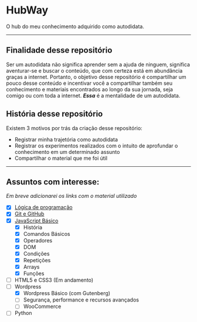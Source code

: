 # HubWay
O hub do meu conhecimento adquirido como autodidata.

---

## Finalidade desse repositório

Ser um autodidata não significa aprender sem a ajuda de ninguem, significa aventurar-se e buscar o conteúdo, que com certeza está em abundância graças a internet. Portanto, o objetivo desse repositório é compartilhar um pouco desse conteúdo e incentivar você a compartilhar também seu conhecimento e materiais encontrados ao longo da sua jornada, seja comigo ou com toda a internet. *__Essa__* é a mentalidade de um autodidata.

## História desse repositório

Existem 3 motivos por trás da criação desse repositório:
* Registrar minha trajetória como autodidata
* Registrar os experimentos realizados com o intuito de aprofundar o conhecimento em um determinado assunto
* Compartilhar o material que me foi útil

---

## Assuntos com interesse:
*Em breve adicionarei os links com o material utilizado*
- [x] [Lógica de programação](Lógica%20de%20Programação/Material-logica-de-programacao.md)
- [x] [Git e GitHub](Git%20e%20GitHub/Material-git-github.md)
- [x] [JavaScript Básico](JavaScript/Material/Material-JavaScript-Basico.md)
   - [x] História
   - [x] Comandos Básicos
   - [x] Operadores
   - [x] DOM
   - [x] Condições
   - [x] Repetições
   - [x] Arrays
   - [x] Funções
   
- [ ] HTML5 e CSS3 (Em andamento)
- [ ] Wordpress
   - [x] Wordpress Básico (com Gutenberg)
   - [ ] Segurança, performance e recursos avançados
   - [ ] WooCommerce
- [ ] Python
